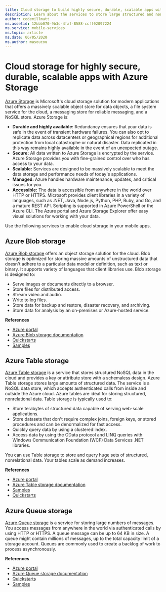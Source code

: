 ```yaml
---
title: Cloud storage to build highly secure, durable, scalable apps with Azure Storage
description: Learn about the services to store large structured and non-structured mobile application data in the cloud.
author: codemillmatt
ms.assetid: 12bbb070-9b3c-4faf-8588-ccff02097224
ms.service: mobile-services
ms.topic: article
ms.date: 06/05/2020
ms.author: masoucou
---
```


# Cloud storage for highly secure, durable, scalable apps with Azure Storage
[Azure Storage](https://azure.microsoft.com/services/storage/) is Microsoft's cloud storage solution for modern applications that offers a massively scalable object store for data objects, a file system service for the cloud, a messaging store for reliable messaging, and a NoSQL store. Azure Storage is:
- **Durable and highly available:** Redundancy ensures that your data is safe in the event of transient hardware failures. You can also opt to replicate data across datacenters or geographical regions for additional protection from local catastrophe or natural disaster. Data replicated in this way remains highly available in the event of an unexpected outage.
- **Secure:** All data written to Azure Storage is encrypted by the service. Azure Storage provides you with fine-grained control over who has access to your data.
- **Scalable:** Services are designed to be massively scalable to meet the data storage and performance needs of today's applications.
- **Managed:** Azure handles hardware maintenance, updates, and critical issues for you.
- **Accessible:** The data is accessible from anywhere in the world over HTTP or HTTPS. Microsoft provides client libraries in a variety of languages, such as .NET, Java, Node.js, Python, PHP, Ruby, and Go, and a mature REST API. Scripting is supported in Azure PowerShell or the Azure CLI. The Azure portal and Azure Storage Explorer offer easy visual solutions for working with your data.

Use the following services to enable cloud storage in your mobile apps.

## Azure Blob storage
[Azure Blob storage](https://azure.microsoft.com/services/storage/blobs/) offers an object storage solution for the cloud. Blob storage is optimized for storing massive amounts of unstructured data that doesn't adhere to a particular data model or definition, such as text or binary. It supports variety of languages that client libraries use. Blob storage is designed to:
- Serve images or documents directly to a browser.
- Store files for distributed access.
- Stream video and audio.
- Write to log files.
- Store data for backup and restore, disaster recovery, and archiving.
- Store data for analysis by an on-premises or Azure-hosted service.

**References**
- [Azure portal](https://portal.azure.com)
- [Azure Blob storage documentation](/azure/storage/blobs/storage-blobs-introduction)
- [Quickstarts](/azure/storage/blobs/storage-quickstart-blobs-portal)
- [Samples](/azure/storage/common/storage-samples-dotnet?toc=%2fazure%2fstorage%2fblobs%2ftoc.json)

## Azure Table storage
[Azure Table storage](https://azure.microsoft.com/services/storage/tables/) is a service that stores structured NoSQL data in the cloud and provides a key or attribute store with a schemaless design. Azure Table storage stores large amounts of structured data. The service is a NoSQL data store, which accepts authenticated calls from inside and outside the Azure cloud. Azure tables are ideal for storing structured, nonrelational data. Table storage is typically used to:
- Store terabytes of structured data capable of serving web-scale applications.
- Store datasets that don't require complex joins, foreign keys, or stored procedures and can be denormalized for fast access.
- Quickly query data by using a clustered index.
- Access data by using the OData protocol and LINQ queries with Windows Communication Foundation (WCF) Data Services .NET libraries.

You can use Table storage to store and query huge sets of structured, nonrelational data. Your tables scale as demand increases.

**References**
- [Azure portal](https://portal.azure.com)
- [Azure Table storage documentation](/azure/storage/tables/table-storage-overview)
- [Samples](/azure/cosmos-db/tutorial-develop-table-dotnet?toc=https%3A%2F%2Fdocs.microsoft.com%2Fen-us%2Fazure%2Fstorage%2Ftables%2FTOC.json&bc=https%3A%2F%2Fdocs.microsoft.com%2Fen-us%2Fazure%2Fbread%2Ftoc.json)
- [Quickstarts](/azure/storage/tables/table-storage-quickstart-portal)

## Azure Queue storage
[Azure Queue storage](https://azure.microsoft.com/services/storage/queues/) is a service for storing large numbers of messages. You access messages from anywhere in the world via authenticated calls by using HTTP or HTTPS. A queue message can be up to 64 KB in size. A queue might contain millions of messages, up to the total capacity limit of a storage account. Queues are commonly used to create a backlog of work to process asynchronously.

**References**
- [Azure portal](https://portal.azure.com)
- [Azure Queue storage documentation](/azure/storage/queues/)
- [Quickstarts](/azure/storage/queues/storage-quickstart-queues-portal)
- [Samples](/azure/storage/common/storage-samples-dotnet?toc=%2fazure%2fstorage%2fqueues%2ftoc.json)
